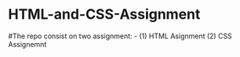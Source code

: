 # HTML-and-CSS-Assignment
#The repo consist on two assignment: - 
  (1) HTML Asignment (2) CSS Assignemnt
